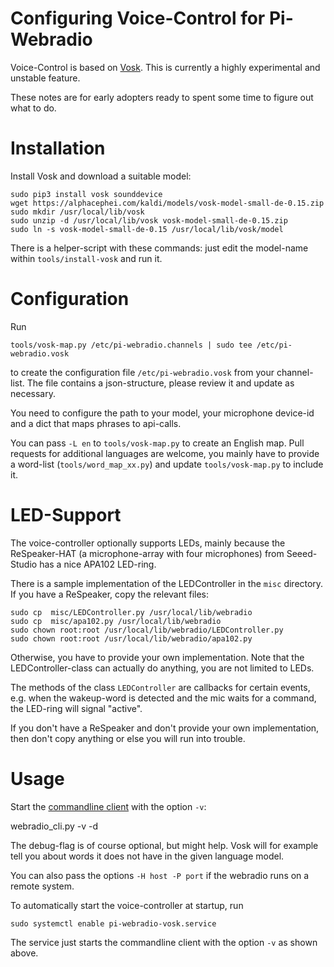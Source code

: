 Configuring Voice-Control for Pi-Webradio
=========================================

Voice-Control is based on [Vosk](https://alphacephei.com/vosk/).
This is currently a highly experimental and unstable feature. 

These notes are for early adopters ready to spent some time to
figure out what to do.


Installation
============

Install Vosk and download a suitable model:

    sudo pip3 install vosk sounddevice
    wget https://alphacephei.com/kaldi/models/vosk-model-small-de-0.15.zip
    sudo mkdir /usr/local/lib/vosk
    sudo unzip -d /usr/local/lib/vosk vosk-model-small-de-0.15.zip
    sudo ln -s vosk-model-small-de-0.15 /usr/local/lib/vosk/model

There is a helper-script with these commands: just edit the model-name
within `tools/install-vosk` and run it.


Configuration
=============

Run

    tools/vosk-map.py /etc/pi-webradio.channels | sudo tee /etc/pi-webradio.vosk

to create the configuration file `/etc/pi-webradio.vosk` from
your channel-list. The file contains a json-structure, please
review it and update as necessary.

You need to configure the path to your model, your microphone device-id
and a dict that maps phrases to api-calls.

You can pass `-L en` to `tools/vosk-map.py` to create an English map.
Pull requests for additional languages are welcome, you mainly have
to provide a word-list (`tools/word_map_xx.py`) and update
`tools/vosk-map.py` to include it.


LED-Support
===========

The voice-controller optionally supports LEDs, mainly because
the ReSpeaker-HAT (a microphone-array with four microphones)
from Seeed-Studio has a nice APA102 LED-ring.

There is a sample implementation of the LEDController in the `misc`
directory. If you have a ReSpeaker, copy the relevant files:

    sudo cp  misc/LEDController.py /usr/local/lib/webradio
    sudo cp  misc/apa102.py /usr/local/lib/webradio
    sudo chown root:root /usr/local/lib/webradio/LEDController.py
    sudo chown root:root /usr/local/lib/webradio/apa102.py

Otherwise, you have to provide your own implementation. Note that
the LEDController-class can actually do anything, you are not limited
to LEDs.

The methods of the class `LEDController` are callbacks for certain
events, e.g. when the wakeup-word is detected and the mic waits for
a command, the LED-ring will signal "active".

If you don't have a ReSpeaker and don't provide your own implementation,
then don't copy anything or else you will run into trouble.


Usage
=====

Start the [commandline client](webradio_cli.md) with the option `-v`:

  webradio_cli.py -v -d

The debug-flag is of course optional, but might help. Vosk will for
example tell you about words it does not have in the given language
model.

You can also pass the options `-H host -P port` if the webradio runs
on a remote system.

To automatically start the voice-controller at startup, run

    sudo systemctl enable pi-webradio-vosk.service

The service just starts the commandline client with the option `-v`
as shown above.
